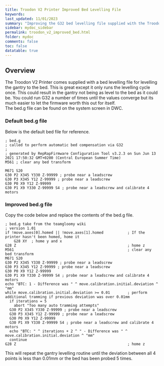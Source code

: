 ```yaml
---
title: Troodon V2 Printer Improved Bed Levelling File
keywords: 
last_updated: 11/01/2023
summary: "Improving the G32 bed levelling file supplied with the Troodon V2 Printer"
sidebar: mydoc_sidebar
permalink: troodon_v2_improved_bed.html
folder: mydoc
comments: false
toc: false
datatable: true
---
```


## Overview

The Troodon V2 Printer comes supplied with a bed levelling file for levelling the gantry to the bed. This is great except it only runs the levelling cycle once. This could result in the gantry not being as level to the bed as it could be. You could run G32 a number of times until the values converge but its much easier to let the firmware worth this out for itself.  
The bed.g file can be found on the system screen in DWC.  

### Default bed.g file

Below is the default bed file for reference.  
```
; bed.g
; called to perform automatic bed compensation via G32
;
; generated by RepRapFirmware Configuration Tool v3.2.3 on Sun Jun 13 2021 17:50:32 GMT+0200 (Central European Summer Time)
M561 ; clear any bed transform

M671 S20
G30 P2 X345 Y330 Z-99999 ; probe near a leadscrew
G30 P3 X345 Y12 Z-99999 ; probe near a leadscrew
G30 P0 X9 Y12 Z-99999
G30 P1 X9 Y330 Z-99999 S4 ; probe near a leadscrew and calibrate 4 motors
```

### Improved bed.g file

Copy the code below and replace the contents of the bed.g file.  
```
; bed.g take from the teamgloomy wiki
; version 1.01
if !move.axes[0].homed || !move.axes[1].homed	        ; If the printer hasn't been homed, home it
	G28 XY	; home y and x
G28 Z			                                        ; home z
M561							                        ; clear any bed transform
M671 S20
G30 P2 X345 Y330 Z-99999 ; probe near a leadscrew
G30 P3 X345 Y12 Z-99999 ; probe near a leadscrew
G30 P0 X9 Y12 Z-99999
G30 P1 X9 Y330 Z-99999 S4 ; probe near a leadscrew and calibrate 4 motors
echo "BTC: 1 - Difference was " ^ move.calibration.initial.deviation ^ "mm"
while move.calibration.initial.deviation >= 0.01		; perform additional tramming if previous deviation was over 0.01mm
  if iterations = 5
    abort "Too many auto tramming attempts"
  G30 P2 X345 Y330 Z-99999 ; probe near a leadscrew
  G30 P3 X345 Y12 Z-99999 ; probe near a leadscrew
  G30 P0 X9 Y12 Z-99999
  G30 P1 X9 Y330 Z-99999 S4 ; probe near a leadscrew and calibrate 4 motors
  echo "BTC: " ^ iterations + 2 ^ " - Difference was " ^ move.calibration.initial.deviation ^ "mm"
  continue
G28 Z							                        ; home z
```
This will repeat the gantry levelling routine until the deviation between all 4 points is less than 0.01mm or the bed has been probed 5 times.  